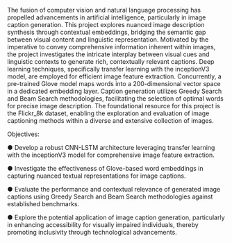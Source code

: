 The fusion of computer vision and natural language processing has propelled advancements in artificial intelligence, particularly in image caption generation. This project explores nuanced image description synthesis through contextual embeddings, bridging the semantic gap between visual content and linguistic representation. Motivated by the imperative to convey comprehensive information inherent within images, the project investigates the intricate interplay between visual cues and linguistic contexts to generate rich, contextually relevant captions. Deep learning techniques, specifically transfer learning with the inceptionV3 model, are employed for efficient image feature extraction. Concurrently, a pre-trained Glove model maps words into a 200-dimensional vector space in a dedicated embedding layer. Caption generation utilizes Greedy Search and Beam Search methodologies, facilitating the selection of optimal words for precise image description. The foundational resource for this project is the Flickr_8k dataset, enabling the exploration and evaluation of image captioning methods within a diverse and extensive collection of images.

Objectives:

● Develop a robust CNN-LSTM architecture leveraging transfer learning with the inceptionV3 model for comprehensive image feature extraction.

● Investigate the effectiveness of Glove-based word embeddings in capturing nuanced textual representations for image captions.

● Evaluate the performance and contextual relevance of generated image captions using Greedy Search and Beam Search methodologies against established benchmarks.

● Explore the potential application of image caption generation, particularly in enhancing accessibility for visually impaired individuals, thereby promoting inclusivity through technological advancements.

